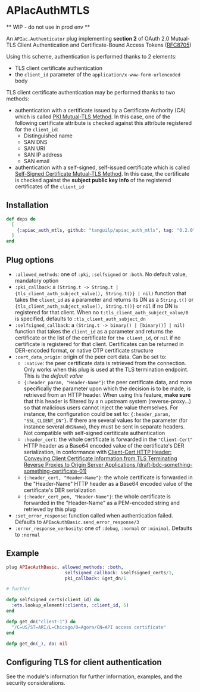 # APIacAuthMTLS

** WIP - do not use in prod env **

An `APIac.Authenticator` plug implementing **section 2** of
OAuth 2.0 Mutual-TLS Client Authentication and Certificate-Bound Access Tokens
([RFC8705](https://tools.ietf.org/html/rfc8705))

Using this scheme, authentication is performed thanks to 2 elements:
- TLS client certificate authentication
- the `client_id` parameter of the `application/x-www-form-urlencoded` body

TLS client certificate authentication may be performed thanks to two methods:
- authentication with a certificate issued by a Certificate Authority (CA) which is called
[PKI Mutual-TLS Method](https://tools.ietf.org/html/rfc8705#section-2.1).
In this case, one of the following certificate attribute is checked against
this attribute registered for the `client_id`:
  - Distinguished name
  - SAN DNS
  - SAN URI
  - SAN IP address
  - SAN email
- authentication with a self-signed, self-issued certificate which is called
[Self-Signed Certificate Mutual-TLS Method](https://tools.ietf.org/html/rfc8705#section-2.2).
In this case, the certificate is checked against the **subject public key info**
of the registered certificates of the `client_id`

## Installation

```elixir
def deps do
  [
    {:apiac_auth_mtls, github: "tanguilp/apiac_auth_mtls", tag: "0.2.0"}
  ]
end
```

## Plug options

- `:allowed_methods`: one of `:pki`, `:selfsigned` or `:both`. No default value,
mandatory option
- `:pki_callback`: a
`(String.t -> String.t | {tls_client_auth_subject_value(), String.t()} | nil)`
function that takes the `client_id` as a parameter and returns its DN as a `String.t()` or
`{tls_client_auth_subject_value(), String.t()}` or `nil` if no DN is registered for
that client. When no `t:tls_client_auth_subject_value/0` is specified, defaults to
`:tls_client_auth_subject_dn`
- `:selfsigned_callback`: a `(String.t -> binary() | [binary()] | nil)`
function that takes the `client_id` as a parameter and returns the certificate
or the list of the certificate for `the client_id`, or `nil` if no certificate
is registered for that client. Certificates can be returned in DER-encoded format, or
native OTP certificate structure
- `:cert_data_origin`: origin of the peer cert data. Can be set to:
  - `:native`: the peer certificate data is retrieved from the connection. Only works when
  this plug is used at the TLS termination endpoint. This is the *default value*
  - `{:header_param, "Header-Name"}`: the peer certificate data, and more specifically the
  parameter upon which the decision is to be made, is retrieved from an HTTP header. When
  using this feature, **make sure** that this header is filtered by a n upstream system
  (reverse-proxy...) so that malicious users cannot inject the value themselves. For instance,
  the configuration could be set to: `{:header_param, "SSL_CLIENT_DN"}`. If there are several
  values for the parameter (for instance several `dNSName`), they must be sent in
  separate headers. Not compatible with self-signed certiticate authentication
  - `:header_cert`: the whole certificate is forwarded in the `"Client-Cert"` HTTP header
  as a Base64 encoded value of the certificate's DER serialization, in conformance with
  [Client-Cert HTTP Header: Conveying Client Certificate Information from TLS Terminating Reverse Proxies to Origin Server Applications (draft-bdc-something-something-certificate-01)](https://tools.ietf.org/html/draft-bdc-something-something-certificate-01)
  - `{:header_cert, "Header-Name"}`: the whole certificate is forwarded in the
  "Header-Name" HTTP header as a Base64 encoded value of the certificate's DER serialization
  - `{:header_cert_pem, "Header-Name"}`: the whole certificate is forwarded in the
  "Header-Name" as a PEM-encoded string and retrieved by this plug
- `:set_error_response`: function called when authentication failed. Defaults to
`APIacAuthBasic.send_error_response/3`
- `:error_response_verbosity`: one of `:debug`, `:normal` or `:minimal`.
Defaults to `:normal`

## Example

```elixir
plug APIacAuthBasic, allowed_methods: :both,
                      selfsigned_callback: &selfsigned_certs/1,
                      pki_callback: &get_dn/1

# further

defp selfsigned_certs(client_id) do
  :ets.lookup_element(:clients, :client_id, 5)
end

defp get_dn("client-1") do
  "/C=US/ST=ARI/L=Chicago/O=Agora/CN=API access certificate"
end

defp get_dn(_), do: nil
```

## Configuring TLS for client authentication

See the module's information for further information, examples, and the security considerations.
